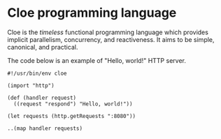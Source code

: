 # Cloe programming language

Cloe is the *timeless* functional programming language which provides implicit
parallelism, concurrency, and reactiveness.
It aims to be simple, canonical, and practical.

The code below is an example of "Hello, world!" HTTP server.

```cloe
#!/usr/bin/env cloe

(import "http")

(def (handler request)
  ((request "respond") "Hello, world!"))

(let requests (http.getRequests ":8080"))

..(map handler requests)
```
